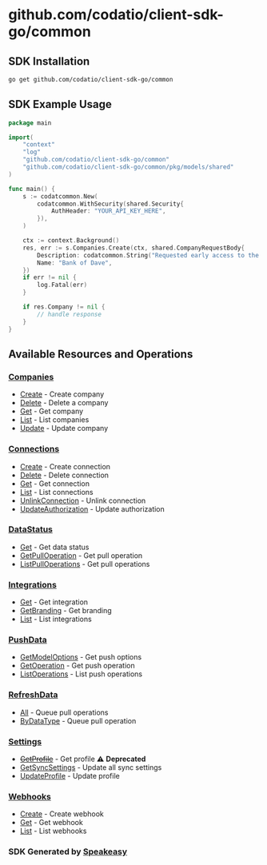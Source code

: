 # github.com/codatio/client-sdk-go/common

<!-- Start SDK Installation -->
## SDK Installation

```bash
go get github.com/codatio/client-sdk-go/common
```
<!-- End SDK Installation -->

## SDK Example Usage
<!-- Start SDK Example Usage -->
```go
package main

import(
	"context"
	"log"
	"github.com/codatio/client-sdk-go/common"
	"github.com/codatio/client-sdk-go/common/pkg/models/shared"
)

func main() {
    s := codatcommon.New(
        codatcommon.WithSecurity(shared.Security{
            AuthHeader: "YOUR_API_KEY_HERE",
        }),
    )

    ctx := context.Background()
    res, err := s.Companies.Create(ctx, shared.CompanyRequestBody{
        Description: codatcommon.String("Requested early access to the new financing scheme."),
        Name: "Bank of Dave",
    })
    if err != nil {
        log.Fatal(err)
    }

    if res.Company != nil {
        // handle response
    }
}
```
<!-- End SDK Example Usage -->

<!-- Start SDK Available Operations -->
## Available Resources and Operations


### [Companies](docs/companies/README.md)

* [Create](docs/companies/README.md#create) - Create company
* [Delete](docs/companies/README.md#delete) - Delete a company
* [Get](docs/companies/README.md#get) - Get company
* [List](docs/companies/README.md#list) - List companies
* [Update](docs/companies/README.md#update) - Update company

### [Connections](docs/connections/README.md)

* [Create](docs/connections/README.md#create) - Create connection
* [Delete](docs/connections/README.md#delete) - Delete connection
* [Get](docs/connections/README.md#get) - Get connection
* [List](docs/connections/README.md#list) - List connections
* [UnlinkConnection](docs/connections/README.md#unlinkconnection) - Unlink connection
* [UpdateAuthorization](docs/connections/README.md#updateauthorization) - Update authorization

### [DataStatus](docs/datastatus/README.md)

* [Get](docs/datastatus/README.md#get) - Get data status
* [GetPullOperation](docs/datastatus/README.md#getpulloperation) - Get pull operation
* [ListPullOperations](docs/datastatus/README.md#listpulloperations) - Get pull operations

### [Integrations](docs/integrations/README.md)

* [Get](docs/integrations/README.md#get) - Get integration
* [GetBranding](docs/integrations/README.md#getbranding) - Get branding
* [List](docs/integrations/README.md#list) - List integrations

### [PushData](docs/pushdata/README.md)

* [GetModelOptions](docs/pushdata/README.md#getmodeloptions) - Get push options
* [GetOperation](docs/pushdata/README.md#getoperation) - Get push operation
* [ListOperations](docs/pushdata/README.md#listoperations) - List push operations

### [RefreshData](docs/refreshdata/README.md)

* [All](docs/refreshdata/README.md#all) - Queue pull operations
* [ByDataType](docs/refreshdata/README.md#bydatatype) - Queue pull operation

### [Settings](docs/settings/README.md)

* [~~GetProfile~~](docs/settings/README.md#getprofile) - Get profile :warning: **Deprecated**
* [GetSyncSettings](docs/settings/README.md#getsyncsettings) - Update all sync settings
* [UpdateProfile](docs/settings/README.md#updateprofile) - Update profile

### [Webhooks](docs/webhooks/README.md)

* [Create](docs/webhooks/README.md#create) - Create webhook
* [Get](docs/webhooks/README.md#get) - Get webhook
* [List](docs/webhooks/README.md#list) - List webhooks
<!-- End SDK Available Operations -->

### SDK Generated by [Speakeasy](https://docs.speakeasyapi.dev/docs/using-speakeasy/client-sdks)
